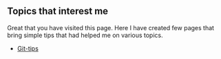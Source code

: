 ## Topics that interest me

Great that you have visited this page. Here I have created few pages that bring simple tips that had helped me on various topics.

* [Git-tips](./git-tips.html "Git")


